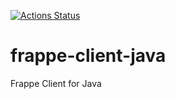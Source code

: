 [![Actions Status](https://github.com/iamcmnut/frappe-client-java/workflows/Java%20CI/badge.svg)](https://github.com/iamcmnut/frappe-client-java/actions)
# frappe-client-java
Frappe Client for Java
